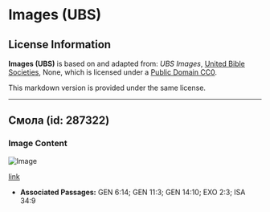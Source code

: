 # Images (UBS)

## License Information

**Images (UBS)** is based on and adapted from: _UBS Images_, [United Bible Societies](https://unitedbiblesocieties.org/), None, which is licensed under a [Public Domain CC0](https://creativecommons.org/public-domain/cc0/).

This markdown version is provided under the same license.



--------------------------------

## Смола (id: 287322)

### Image Content

![Image](https://cdn.aquifer.bible/aquifer-content/resources/Media/WEB-0857_tar.jpg)

[link](https://cdn.aquifer.bible/aquifer-content/resources/Media/WEB-0857_tar.jpg)

* **Associated Passages:** GEN 6:14; GEN 11:3; GEN 14:10; EXO 2:3; ISA 34:9

